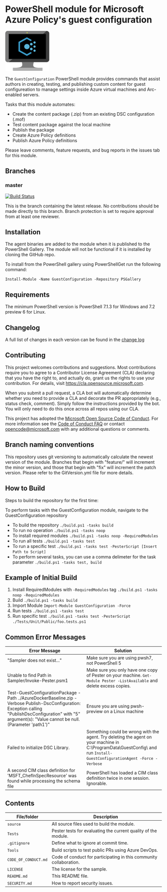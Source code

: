 # PowerShell module for Microsoft Azure Policy's guest configuration

![GuestConfig](./GuestConfigXS.png)

The `GuestConfiguration` PowerShell module provides commands
that assist authors in  creating, testing, and publishing
custom content for guest configureation to manage settings
inside Azure virtual machines and Arc-enabled servers.

Tasks that this module automates:

- Create the content package (.zip) from an existing DSC configuration (.mof)
- Test content package against the local machine
- Publish the package
- Create Azure Policy definitions
- Publish Azure Policy definitions

Please leave comments, feature requests, and bug reports in the issues tab for
this module.

## Branches

### master

[![Build Status](https://dev.azure.com/guestconfiguration/guestconfigurationmodule/_apis/build/status/PowerShell.GuestConfiguration%20(Public)?branchName=master)](https://dev.azure.com/guestconfiguration/guestconfigurationmodule/_build/latest?definitionId=7&branchName=master)

This is the branch containing the latest release.
No contributions should be made directly to this branch.
Branch protection is set to require approval from at least one reviewer.

## Installation

The agent binaries are added to the module
when it is published to the PowerShell Gallery.
The module will not be functional if it is installed by cloning the GitHub repo.

To install from the PowerShell gallery using PowerShellGet
run the following command:

    Install-Module -Name GuestConfiguration -Repository PSGallery

## Requirements

The minimum PowerShell version is
PowerShell 7.1.3 for Windows and
7.2 preview 6 for Linux.

## Changelog

A full list of changes in each version can be found in the
[change log](CHANGELOG.md)

## Contributing

This project welcomes contributions and suggestions.  Most contributions require you to agree to a
Contributor License Agreement (CLA) declaring that you have the right to, and actually do, grant us
the rights to use your contribution. For details, visit https://cla.opensource.microsoft.com.

When you submit a pull request, a CLA bot will automatically determine whether you need to provide
a CLA and decorate the PR appropriately (e.g., status check, comment). Simply follow the instructions
provided by the bot. You will only need to do this once across all repos using our CLA.

This project has adopted the [Microsoft Open Source Code of Conduct](https://opensource.microsoft.com/codeofconduct/).
For more information see the [Code of Conduct FAQ](https://opensource.microsoft.com/codeofconduct/faq/) or
contact [opencode@microsoft.com](mailto:opencode@microsoft.com) with any additional questions or comments.

## Branch naming conventions
This repository uses git versioning to automatically calculate the newest version of the module. Branches that begin with "feature/" will increment the minor version, and those that begin with "fix" will increment the patch version. Please refer to the GitVersion.yml file for more details. 

## How to Build
Steps to build the repository for the first time:

To perform tasks with the GuestConfiguration module, navigate to the GuestConfiguration repository 

* To build the repository
  `./build.ps1 -tasks build`
* To run no operation
  `./build.ps1 -tasks noop`
* To install required modules 
  `./build.ps1 -tasks noop -RequiredModules`
* To run all tests
  `./build.ps1 -tasks test`
* To run a specific test
  `./build.ps1 -tasks test -PesterScript [Insert Path to Script]`
* To perform several tasks, you can use a comma delimeter for the task parameter
  `./build.ps1 -tasks test, build`

## Example of Initial Build
1. Install RequiredModules with `-RequiredModules` tag
  `./build.ps1 -tasks noop -RequiredModules`
1. Build 
  `./build.ps1 -tasks build`
1. Import Module
  `Import-Module GuestConfiguration -Force`
1. Run tests
  `./build.ps1 -tasks test`
1. Run specific test
  `./build.ps1 -tasks test -PesterScript ./Tests/Unit/Public/foo.tests.ps1`

## Common Error Messages

| Error Message         | Solution|
|-----------------------|----------------------------------------------------------------------|
| "Sampler does not exist..." | Make sure you are using pwsh7, not PowerShell 5 |
| Unable to find Path in Sampler/Invoke-Pester.psm1 | Make sure you only have one copy of Pester on your machine. `Get-Module Pester -ListAvailable` and delete excess copies.  |
|Test-GuestConfigurationPackage -Path ../AzureDockerBaseline.zip -Verbose Publish-DscConfiguration: Exception calling "PublishDscConfiguration" with "5" argument(s): "Value cannot be null. (Parameter 'path1')" | Ensure you are using pwsh-preview on a Linux machine | 
| Failed to initialize DSC Library. | Something could be wrong with the agent. Try deleting the agent on your machine in C:\ProgramData\GuestConfig\ and run `Install-GuestConfigurationAgent -Force -Verbose`|
|A second CIM class definition for 'MSFT_ChefInSpecResource' was found while processing the schema file| PowerShell has loaded a CIM class definition twice in one session. Ignorable. |

## Contents

| File/folder           | Description                                                          |
|-----------------------|----------------------------------------------------------------------|
| `source`              | All source files used to build the module.                           |
| `Tests`               | Pester tests for evaluating the current quality of the module.       |
| `.gitignore`          | Define what to ignore at commit time.                                |
| `Tools`               | Build scripts to test public PRs using Azure DevOps.                 |
| `CODE_OF_CONDUCT.md`  | Code of conduct for participating in this community collaboration.   |
| `LICENSE`             | The license for the sample.                                          |
| `README.md`           | This README file.                                                    |
| `SECURITY.md`         | How to report security issues.                                       |
